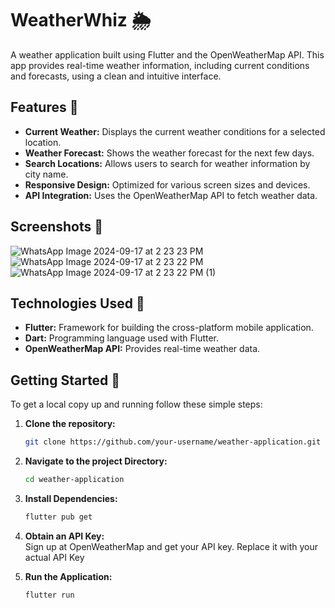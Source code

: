 
# WeatherWhiz 🌦️

A weather application built using Flutter and the OpenWeatherMap API. This app provides real-time weather information, including current conditions and forecasts, using a clean and intuitive interface.

## Features 🌟

- **Current Weather:** Displays the current weather conditions for a selected location.
- **Weather Forecast:** Shows the weather forecast for the next few days.
- **Search Locations:** Allows users to search for weather information by city name.
- **Responsive Design:** Optimized for various screen sizes and devices.
- **API Integration:** Uses the OpenWeatherMap API to fetch weather data.

## Screenshots 📸
![WhatsApp Image 2024-09-17 at 2 23 23 PM](https://github.com/user-attachments/assets/4c866561-9250-4979-a79f-a758d26ab1e3)
![WhatsApp Image 2024-09-17 at 2 23 22 PM](https://github.com/user-attachments/assets/70961fd7-8dc1-4148-af52-fd190cf97559)
![WhatsApp Image 2024-09-17 at 2 23 22 PM (1)](https://github.com/user-attachments/assets/0e3d3663-10e1-427e-aca0-a420eee9a37f)

## Technologies Used 🚀

- **Flutter:** Framework for building the cross-platform mobile application.
- **Dart:** Programming language used with Flutter.
- **OpenWeatherMap API:** Provides real-time weather data.

## Getting Started 🚀

To get a local copy up and running follow these simple steps:

1. **Clone the repository:**

   ```bash
   git clone https://github.com/your-username/weather-application.git
   
2. **Navigate to the project Directory:**

   ```bash
   cd weather-application

3. **Install Dependencies:**
   ```bash
   flutter pub get


4. **Obtain an API Key:** <br>
Sign up at OpenWeatherMap and get your API key. Replace it with your actual API Key

5. **Run the Application:**
   ```bash
   flutter run
